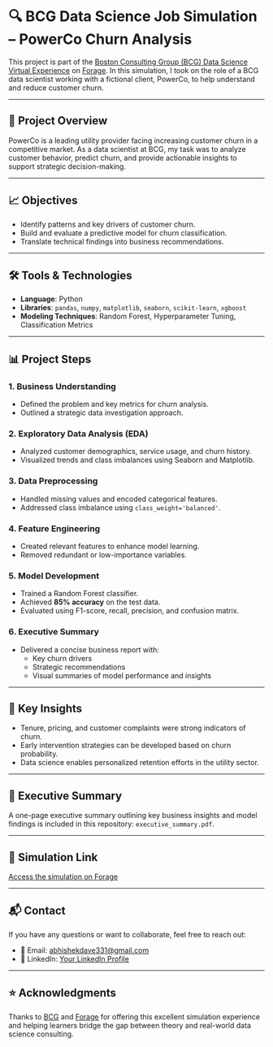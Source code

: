 # 🔍 BCG Data Science Job Simulation – PowerCo Churn Analysis

This project is part of the [Boston Consulting Group (BCG) Data Science Virtual Experience](https://www.theforage.com/simulations/bcg/data-science-ccdz) on [Forage](https://www.theforage.com/). In this simulation, I took on the role of a BCG data scientist working with a fictional client, PowerCo, to help understand and reduce customer churn.

---

## 🧠 Project Overview

PowerCo is a leading utility provider facing increasing customer churn in a competitive market. As a data scientist at BCG, my task was to analyze customer behavior, predict churn, and provide actionable insights to support strategic decision-making.

---

## 📈 Objectives

- Identify patterns and key drivers of customer churn.
- Build and evaluate a predictive model for churn classification.
- Translate technical findings into business recommendations.

---

## 🛠️ Tools & Technologies

- **Language**: Python  
- **Libraries**: `pandas`, `numpy`, `matplotlib`, `seaborn`, `scikit-learn`, `xgboost`
- **Modeling Techniques**: Random Forest, Hyperparameter Tuning, Classification Metrics

---

## 📊 Project Steps

### 1. Business Understanding
- Defined the problem and key metrics for churn analysis.
- Outlined a strategic data investigation approach.

### 2. Exploratory Data Analysis (EDA)
- Analyzed customer demographics, service usage, and churn history.
- Visualized trends and class imbalances using Seaborn and Matplotlib.

### 3. Data Preprocessing
- Handled missing values and encoded categorical features.
- Addressed class imbalance using `class_weight='balanced'`.

### 4. Feature Engineering
- Created relevant features to enhance model learning.
- Removed redundant or low-importance variables.

### 5. Model Development
- Trained a Random Forest classifier.
- Achieved **85% accuracy** on the test data.
- Evaluated using F1-score, recall, precision, and confusion matrix.

### 6. Executive Summary
- Delivered a concise business report with:
  - Key churn drivers
  - Strategic recommendations
  - Visual summaries of model performance and insights

---

## 🧾 Key Insights

- Tenure, pricing, and customer complaints were strong indicators of churn.
- Early intervention strategies can be developed based on churn probability.
- Data science enables personalized retention efforts in the utility sector.

---

## 📄 Executive Summary

A one-page executive summary outlining key business insights and model findings is included in this repository: `executive_summary.pdf`.

---

## 🔗 Simulation Link

[Access the simulation on Forage](https://www.theforage.com/simulations/bcg/data-science-ccdz)

---

## 📬 Contact

If you have any questions or want to collaborate, feel free to reach out:

- 📧 Email: abhishekdave331@gmail.com  
- 💼 LinkedIn: [Your LinkedIn Profile]([https://www.linkedin.com/in/abhishek-dave-/])

---

## ⭐ Acknowledgments

Thanks to [BCG](https://www.bcg.com/) and [Forage](https://www.theforage.com/) for offering this excellent simulation experience and helping learners bridge the gap between theory and real-world data science consulting.


